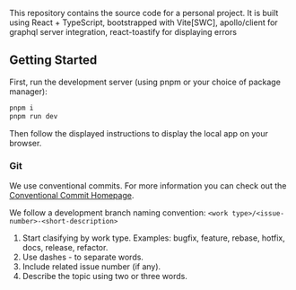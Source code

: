 This repository contains the source code for a personal project. It is built using React + TypeScript, bootstrapped with Vite[SWC], apollo/client for graphql server integration, react-toastify for displaying errors

## Getting Started

First, run the development server (using pnpm or your choice of package manager):

```bash
pnpm i
pnpm run dev
```

Then follow the displayed instructions to display the local app on your browser.

### Git

We use conventional commits. For more information you can check out the [Conventional Commit Homepage](https://www.conventionalcommits.org/en/v1.0.0/).

We follow a development branch naming convention: `<work type>/<issue-number>-<short-description>`

1. Start clasifying by work type. Examples: bugfix, feature, rebase, hotfix, docs, release, refactor.
2. Use dashes - to separate words.
3. Include related issue number (if any).
4. Describe the topic using two or three words.
